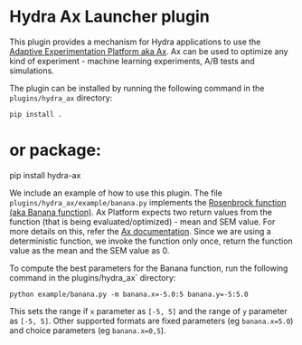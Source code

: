 # Hydra Ax Launcher plugin

This plugin provides a mechanism for Hydra applications to use the [Adaptive Experimentation Platform aka Ax](https://ax.dev/). Ax can be used to optimize any kind of experiment - machine learning experiments, A/B tests and simulations. 

The plugin can be installed by running the following command in the `plugins/hydra_ax` directory:

```
pip install .
```

# or package:
pip install hydra-ax

We include an example of how to use this plugin. The file `plugins/hydra_ax/example/banana.py` implements the [Rosenbrock function (aka Banana function)](https://en.wikipedia.org/wiki/Rosenbrock_function). Ax Platform expects two return values from the function (that is being evaluated/optimized) - mean and SEM value. For more details on this, refer the [Ax documentation](https://ax.dev/tutorials/gpei_hartmann_service.html#3.-Define-how-to-evaluate-trials). Since we are using a deterministic function, we invoke the function only once, return the function value as the mean and the SEM value as 0.

To compute the best parameters for the Banana function, run the following command in the plugins/hydra_ax` directory:

```
python example/banana.py -m banana.x=-5.0:5 banana.y=-5:5.0
```

This sets the range if `x` parameter as `[-5, 5]` and the range of `y` parameter as `[-5, 5]`. Other supported formats are fixed parameters (eg `banana.x=5.0`) and choice parameters (eg `banana.x=0,5`).